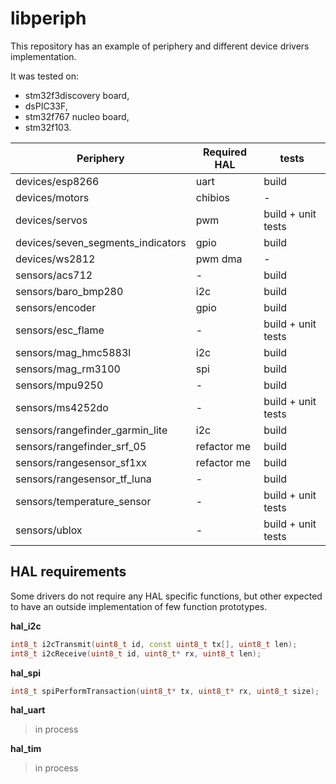 # libperiph

This repository has an example of periphery and different device drivers implementation.

It was tested on:
- stm32f3discovery board,
- dsPIC33F,
- stm32f767 nucleo board,
- stm32f103.

| Periphery                         | Required HAL | tests |
| --------------------------------- | ------------ | ----- |
| devices/esp8266                   | uart         | build |
| devices/motors                    | chibios      | -     |
| devices/servos                    | pwm          | build + unit tests |
| devices/seven_segments_indicators | gpio         | build |
| devices/ws2812                    | pwm dma      | -     |
| sensors/acs712                    | -            | build |
| sensors/baro_bmp280               | i2c          | build |
| sensors/encoder                   | gpio         | build |
| sensors/esc_flame                 | -            | build + unit tests |
| sensors/mag_hmc5883l              | i2c          | build |
| sensors/mag_rm3100                | spi          | build |
| sensors/mpu9250                   | -            | build |
| sensors/ms4252do                  | -            | build + unit tests |
| sensors/rangefinder_garmin_lite   | i2c          | build |
| sensors/rangefinder_srf_05        | refactor me  | build |
| sensors/rangesensor_sf1xx         | refactor me  | build |
| sensors/rangesensor_tf_luna       | -            | build |
| sensors/temperature_sensor        | -            | build + unit tests |
| sensors/ublox                     | -            | build + unit tests |


## HAL requirements

Some drivers do not require any HAL specific functions, but other expected to have an outside implementation of few function prototypes.

**hal_i2c**

```c++
int8_t i2cTransmit(uint8_t id, const uint8_t tx[], uint8_t len);
int8_t i2cReceive(uint8_t id, uint8_t* rx, uint8_t len);
```

**hal_spi**

```c++
int8_t spiPerformTransaction(uint8_t* tx, uint8_t* rx, uint8_t size);
```

**hal_uart**

> in process

**hal_tim**

> in process


